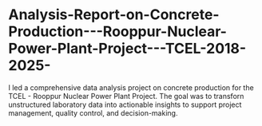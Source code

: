 # Analysis-Report-on-Concrete-Production---Rooppur-Nuclear-Power-Plant-Project---TCEL-2018-2025-
I led a comprehensive data analysis project on concrete production for the TCEL - Rooppur Nuclear Power Plant Project. The goal was to transforn unstructured laboratory data into actionable insights to support project management, quality control, and decision-making. 
